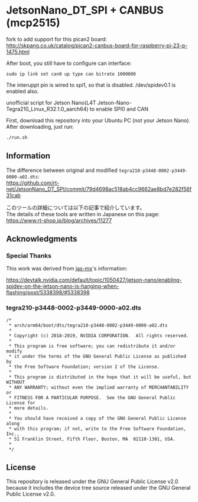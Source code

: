 # JetsonNano_DT_SPI + CANBUS (mcp2515)

fork to add support for this pican2 board:
http://skpang.co.uk/catalog/pican2-canbus-board-for-raspberry-pi-23-p-1475.html

After boot, you still have to configure can interface:
```sudo modprobe can
sudo ip link set can0 up type can bitrate 1000000
```

The interuppt pin is wired to spi1, so that is disabled.
/dev/spidev0.1 is enabled also.






unofficial script for Jetson Nano(L4T Jetson-Nano-Tegra210_Linux_R32.1.0_aarch64) to enable SPI0 and CAN

First, download this repository into your Ubuntu PC (not your Jetson Nano).  
After downloading, just run:

```sh
./run.sh
```

## Information

The difference between original and modified `tegra210-p3448-0002-p3449-0000-a02.dts`:  
https://github.com/rt-net/JetsonNano_DT_SPI/commit/79d4698ac518ab4cc9662ae8bd7e282f56f31cab

このツールの詳細については以下の記事で紹介しています。  
The details of these tools are written in Japanese on this page:  
https://www.rt-shop.jp/blog/archives/11277

## Acknowledgments

### Special Thanks

This work was derived from [jas-mx](https://devtalk.nvidia.com/member/3084736/)'s information:

https://devtalk.nvidia.com/default/topic/1050427/jetson-nano/enabling-spidev-on-the-jetson-nano-is-hanging-when-flashing/post/5338398/#5338398

### tegra210-p3448-0002-p3449-0000-a02.dts

```
/*
 * arch/arm64/boot/dts/tegra210-p3448-0002-p3449-0000-a02.dts
 *
 * Copyright (c) 2018-2019, NVIDIA CORPORATION.  All rights reserved.
 *
 * This program is free software; you can redistribute it and/or modify
 * it under the terms of the GNU General Public License as published by
 * the Free Software Foundation; version 2 of the License.
 *
 * This program is distributed in the hope that it will be useful, but WITHOUT
 * ANY WARRANTY; without even the implied warranty of MERCHANTABILITY or
 * FITNESS FOR A PARTICULAR PURPOSE.  See the GNU General Public License for
 * more details.
 *
 * You should have received a copy of the GNU General Public License along
 * with this program; if not, write to the Free Software Foundation, Inc.,
 * 51 Franklin Street, Fifth Floor, Boston, MA  02110-1301, USA.
 *
 */
```

## License

This repository is released under the GNU General Public License v2.0 because it includes the device tree source released under the GNU General Public License v2.0.
